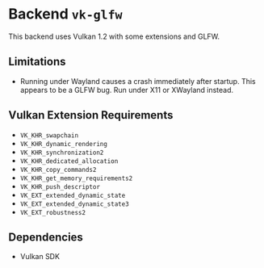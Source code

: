 # Backend `vk-glfw`

This backend uses Vulkan 1.2 with some extensions and GLFW.

## Limitations
* Running under Wayland causes a crash immediately after startup. This appears to be a GLFW bug. Run under X11 or XWayland instead.

## Vulkan Extension Requirements
* `VK_KHR_swapchain`
* `VK_KHR_dynamic_rendering`
* `VK_KHR_synchronization2`
* `VK_KHR_dedicated_allocation`
* `VK_KHR_copy_commands2`
* `VK_KHR_get_memory_requirements2`
* `VK_KHR_push_descriptor`
* `VK_EXT_extended_dynamic_state`
* `VK_EXT_extended_dynamic_state3`
* `VK_EXT_robustness2`

## Dependencies
* Vulkan SDK
